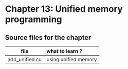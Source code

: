 # Chapter 13: Unified memory programming 

## Source files for the chapter

| file           | what to learn ? |
|----------------| :---------------|
| add_unified.cu | using unified memory |

